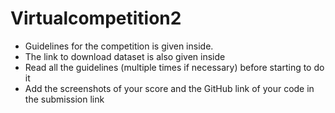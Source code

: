 # Virtualcompetition2

* Guidelines for the competition is given inside. 
* The link to download dataset is also given inside
* Read all the guidelines (multiple times if necessary) before starting to do it
* Add the screenshots of your score and the GitHub link of your code in the submission link
